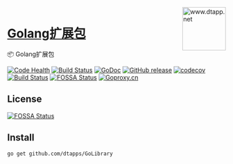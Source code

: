 <img align="right" width="100" src="https://kodo-cdn.dtapp.net/04/999e9f2f06d396968eacc10ce9bc8a.png" alt="www.dtapp.net"/>

<h1 align="left"><a href="https://www.dtapp.net/">Golang扩展包</a></h1>

📦 Golang扩展包

[![Code Health](https://hn.devcloud.huaweicloud.com/codecheck/v1/codecheck/task/codehealth.svg?taskId=82a0bdc87df1459da1507c17329bd445)](https://hn.devcloud.huaweicloud.com/codecheck/project/b7a03c9ea96e40cb93fed6e23a27a7be/codecheck/task/82a0bdc87df1459da1507c17329bd445/detail)
[![Build Status](https://secure.travis-ci.com/dtapps/GoLibrary.png?branch=master)](http://travis-ci.org/dtapps/GoLibrary)
[![GoDoc](https://godoc.org/github.com/dtapps/GoLibrary?status.svg)](https://godoc.org/github.com/dtapps/GoLibrary)
[![GitHub release](https://img.shields.io/github/release/dtapps/GoLibrary.svg)](https://github.com/dtapps/GoLibrary/releases/latest)
[![codecov](https://codecov.io/gh/dtapps/GoLibrary/branch/master/graph/badge.svg)](https://codecov.io/gh/dtapps/GoLibrary)
[![Build Status](https://travis-ci.org/dtapps/GoLibrary.svg?branch=master)](https://travis-ci.org/dtapps/GoLibrary)
[![FOSSA Status](https://app.fossa.com/api/projects/git%2Bgithub.com%dtapps%2FGoLibrary.svg?type=shield)](https://app.fossa.com/projects/git%2Bgithub.com%dtapps%2FGoLibrary?ref=badge_shield)
[![Goproxy.cn](https://goproxy.cn/stats/github.com/dtapps/GoLibrary/badges/download-count.svg)](https://goproxy.cn)


## License
[![FOSSA Status](https://app.fossa.com/api/projects/git%2Bgithub.com%2dtapps%2FGoLibrary.svg?type=large)](https://app.fossa.com/projects/git%2Bgithub.com%2dtapps%2FGoLibrary?ref=badge_large)

## Install

```Importing
go get github.com/dtapps/GoLibrary
```
